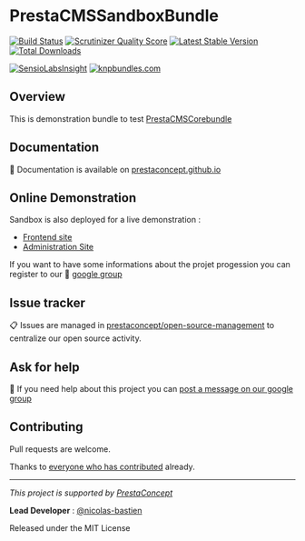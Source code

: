 PrestaCMSSandboxBundle
======================

[![Build Status](https://secure.travis-ci.org/prestaconcept/PrestaCMSSandboxBundle.png)](http://travis-ci.org/prestaconcept/PrestaCMSSandboxBundle)
[![Scrutinizer Quality Score](https://scrutinizer-ci.com/g/prestaconcept/PrestaCMSSandboxBundle/badges/quality-score.png?s=1f11e852d318e6962d3f880e2298dd982762a302)](https://scrutinizer-ci.com/g/prestaconcept/PrestaCMSSandboxBundle/)
[![Latest Stable Version](https://poser.pugx.org/presta/cms-sandbox/v/stable.png)](https://packagist.org/packages/presta/cms-sandbox-bundle)
[![Total Downloads](https://poser.pugx.org/presta/cms-sandbox/downloads.png)](https://packagist.org/packages/presta/cms-sandbox-bundle)

[![SensioLabsInsight](https://insight.sensiolabs.com/projects/af0636b6-9868-460d-8d7f-c123c731b820/small.png)](https://insight.sensiolabs.com/projects/af0636b6-9868-460d-8d7f-c123c731b820)
[![knpbundles.com](http://knpbundles.com/prestaconcept/PrestaCMSSandboxBundle/badge-short)](http://knpbundles.com/prestaconcept/PrestaCMSSandboxBundle)


## Overview ##

This is demonstration bundle to test [PrestaCMSCorebundle](https://github.com/prestaconcept/PrestaCMSCoreBundle)


## Documentation ##

:book: Documentation is available on [prestaconcept.github.io][4]

## Online Demonstration ##

Sandbox is also deployed for a live demonstration :

-   [Frontend site][5]
-   [Administration Site][6]


If you want to have some informations about the projet progession you can register to our :speech_balloon: [google group](https://groups.google.com/forum/?hl=fr&fromgroups#!forum/prestacms-devs)

## Issue tracker ##

:clipboard: Issues are managed in [prestaconcept/open-source-management](https://github.com/prestaconcept/open-source-management) to centralize our open source activity.

## Ask for help ##

:speech_balloon: If you need help about this project you can [post a message on our google group][3]

## Contributing

Pull requests are welcome.


Thanks to
[everyone who has contributed](https://github.com/prestaconcept/PrestaCMSSandboxBundle/graphs/contributors) already.

---

*This project is supported by [PrestaConcept](http://www.prestaconcept.net)*

**Lead Developer** : [@nicolas-bastien](https://github.com/nicolas-bastien)

Released under the MIT License

[3]: https://groups.google.com/forum/?hl=fr&fromgroups#!forum/prestacms-devs
[4]: http://prestaconcept.github.io
[5]: http://sandbox.prestacms.com/
[6]: http://sandbox.prestacms.com/admin
